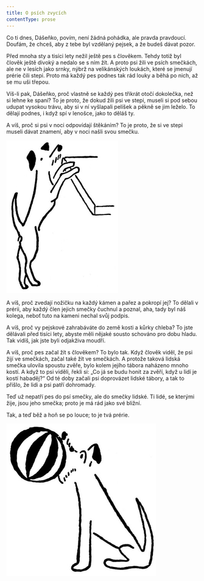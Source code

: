 ```yaml
---
title: O psích zvycích
contentType: prose
---
```


Co ti dnes, Dášeňko, povím, není žádná pohádka, ale pravda pravdoucí. Doufám, že chceš, aby z tebe byl vzdělaný pejsek, a že budeš dávat pozor.

Před mnoha sty a tisíci lety nežil ještě pes s člověkem. Tehdy totiž byl člověk ještě divoký a nedalo se s ním žít. A proto psi žili ve psích smečkách, ale ne v lesích jako srnky, nýbrž na velikánských loukách, které se jmenují prérie čili stepi. Proto má každý pes podnes tak rád louky a běhá po nich, až se mu uši třepou.

Víš-li pak, Dášeňko, proč vlastně se každý pes třikrát otočí dokolečka, než si lehne ke spaní? To je proto, že dokud žili psi ve stepi, museli si pod sebou udupat vysokou trávu, aby si v ní vyšlapali pelíšek a pěkně se jim leželo. To dělají podnes, i když spí v lenošce, jako to děláš ty.

A víš, proč si psi v noci odpovídají štěkáním? To je proto, že si ve stepi museli dávat znamení, aby v noci našli svou smečku.

![dasenka_ilustrace_054](./resources/dasenka_ilustrace_054.jpg)  

A víš, proč zvedají nožičku na každý kámen a pařez a pokropí jej? To dělali v prérii, aby každý člen jejich smečky čuchnul a poznal, aha, tady byl náš kolega, neboť tuto na kameni nechal svůj podpis.

A víš, proč vy pejskové zahrabáváte do země kosti a kůrky chleba? To jste dělávali před tisíci lety, abyste měli nějaké sousto schováno pro dobu hladu. Tak vidíš, jak jste byli odjakživa moudří.

A víš, proč pes začal žít s člověkem? To bylo tak. Když člověk viděl, že psi žijí ve smečkách, začal také žít ve smečkách. A protože taková lidská smečka ulovila spoustu zvěře, bylo kolem jejího tábora naházeno mnoho kostí. A když to psi viděli, řekli si: „Co já se budu honit za zvěří, když u lidí je kostí habaděj?“ Od té doby začali psi doprovázet lidské tábory, a tak to přišlo, že lidi a psi patří dohromady.

Teď už nepatří pes do psí smečky, ale do smečky lidské. Ti lidé, se kterými žije, jsou jeho smečka; proto je má rád jako své bližní.

Tak, a teď běž a hoň se po louce; to je tvá prérie.

![dasenka_ilustrace_055](./resources/dasenka_ilustrace_055.jpg)
